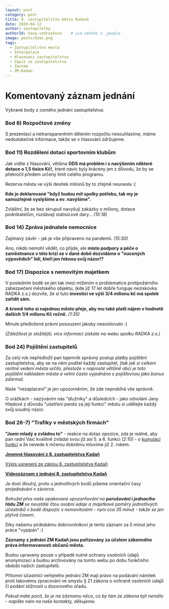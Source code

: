 ```yaml
---
layout: post
category: post
title: 8. zastupitelstvo města Kadaně
date: 2020-04-12
author: zastupitelky
authorId: hana.vodrazkova    # uid nekoho z _people
image: posts/8zmz.png
tags:
  - Zastupitelstvo mesta
  - Interpelace
  - Hlasovani zastupitelstva
  - Zapis ze zastupitelstva
  - Zaznam 
  - ZM-Kadan
---
```


# Komentovaný záznam jednání 

Vybrané body z osmého jednání zastupitelstva:   

### Bod  8) Rozpočtové změny 

S prezentací a netransparentním dělením rozpočtu nesouhlasíme, máme nedostatečné informace, takže se v hlasování zdržujeme.


### Bod  11) Rozdělení dotací sportovním klubům 

Jak vidíte z hlasování, většina **ODS má problém i s navýšením některé dotace o 1,5 tisíce Kč!,** které navíc byly kráceny jen z důvodu, že by se překročil předem určený limit celého programu. 

Rezerva města ve výši desítek milionů by to zřejmě neunesla :(

**Kde je deklarované "když budou mít spolky potřebu, tak my je samozřejmě vyslyšíme a ev. navýšíme".**

Zvláštní, že se bez skrupulí navyšují zakázky o miliony, dotace podnikatelům, rozdávají statisícové dary... *(15:18)*



### Bod  14) Zpráva jednatele nemocnice 

Zajímavý závěr - jak je vše připraveno na pandemii. *(15:30)*

Ano, nikdo nemohl vědět, co přijde, ale **místo podpory a péče o zaměstnance v této krizi se v dané době dozvídáme o "nucených výpovědích" lidí, kteří jen řeknou svůj názor!?** 


### Bod  17) Dispozice s nemovitým majetkem 

V posledním bodě se jen tak mezi mlžením o problematice protipožárního zabezpečení městského objektu, 
(kde již 17 let dobře funguje neziskovka RADKA z.s.) dozvíte, že si tuto **investici ve výši 3/4 milionu kč má spolek zařídit sám.** 

**A kromě toho si najednou město přeje, aby mu také platil nájem  v hodnotě dalších 1/4 milionu Kč ročně.** *(1:35)*

Minule předložené právní posouzení jakoby neexistovalo :( 

*(Záležitost je složitější, více informací získáte na webu spolku RADKA z.s.)*   

### Bod  24) Pojištění zastupitelů 

Za celý rok nepředložil pan tajemník správný postup platby pojištění zastupitelstva, aby se na něm podílel každý zastupitel,
*(tak jak si celkem raritně vedení města určilo, přestože v naprosté většině obcí je toto pojištění nákladem města a velmi často vyjednáno s pojišťovnou jako bonus zdarma).*

Naše "nezaplacení" je jen upozorněním, že zde neprobíhá vše správně.

O urážkách - nazýváním nás "dlužníky" a důsledcích - jako odvolání Jany Hladové z důvodu "ušetření peněz za její funkci" městu si udělejte každý svůj soudný názor.

### Bod  26-7) "Trafiky v městských firmách" 

**"Jsem mladý a zvládnu to"** - reakce na dotaz opozice, zda je reálné, aby pan radní Vaic kvalitně zvládal svou již asi 5. a 6. funkci
*(2:10)* - o [kumulaci funkcí](https://kadan.pirati.cz/aktuality/2zm-online.html) a že nevede k ničemu dobrému mluvíme již 2. rokem. 







**[Jmenné hlasování z 8. zastupitelstva Kadaň](https://drive.google.com/open?id=1h5rV7-3_CWMNFrmSBlnOMilFRLbHs2R0)**

[Výpis usnesení ze zápisu 8. zastupitelstva Kadaň](https://www.mesto-kadan.cz/filemanager/files/712126.pdf)

**[Videozáznam z jednání 8. zastupitelstva Kadaň](https://mega.nz/file/EyJwDKrJ#fPyGtF-frhg0wP-31DpAjzvdi-sXsvdN-HaMELBHnMk)** 


Je dost dlouhý, proto u jednotlivých bodů píšeme orientační časy projednávání v závorce.

*Bohužel přes naše opakované upozorňování na **porušování i jednacího řádu ZM** se neustále čtou osobní údaje a majetkové poměry jednotlivých účastníků v bodě dispozic s nemovitostmi - nyní cca 35 minut - takže se jen plýtvá časem.*

Díky našemu pirátskému dobrovolníkovi je tento záznam za 5 minut jeho práce "vypípán" :)




**Záznamy z jednání ZM Kadaň jsou pořizovány za účelem zákonného práva informovanosti občanů města.** 

Budou upraveny pouze v případě nutné ochrany osobních údajů anonymizací a budou archivovány na tomto webu po dobu funkčního období našich zastupitelů. 

Přítomní účastníci veřejného jednání ZM mají právo na podávání námitek proti takovému zpracování ve smyslu § 21 zákona o ochraně osobních údajů či podání stížnosti u dozorového úřadu.

*Pokud máte pocit, že je na záznamu něco, co by tam ze zákona být nemělo - napište nám na naše kontakty, děkujeme.*



